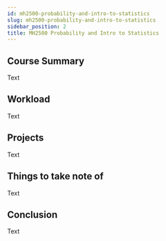 ```yaml
---
id: mh2500-probability-and-intro-to-statistics
slug: mh2500-probability-and-intro-to-statistics
sidebar_position: 2
title: MH2500 Probability and Intro to Statistics
---
```


## Course Summary

Text

## Workload

Text

## Projects

Text

## Things to take note of

Text

## Conclusion

Text
